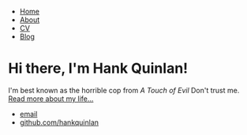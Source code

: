 <!DOCTYPE html>
<html>
  <head>
    <title>Hank Quinlan, Horrible Cop</title>
    <!-- link to main stylesheet -->
    <link rel="stylesheet" type="text/css" href="/css/main.css">
  </head>
  <body>
    <nav>
        <ul>
            <li><a href="/">Home</a></li>
            <li><a href="/about">About</a></li>
            <li><a href="/cv">CV</a></li>
            <li><a href="/blog">Blog</a></li>
        </ul>
    </nav>
    <div class="container">
        <div class="blurb">
            <h1>Hi there, I'm Hank Quinlan!</h1>
        <p>I'm best known as the horrible cop from <em>A Touch of Evil</em> Don't trust me. <a href="/about">Read more about my life...</a></p>
        </div><!-- /.blurb -->
    </div><!-- /.container -->
    <footer>
        <ul>
            <li><a href="mailto:hankquinlanhub@gmail.com">email</a></li>
            <li><a href="https://github.com/hankquinlan">github.com/hankquinlan</a></li>
      </ul>
    </footer>
  </body>
</html>



